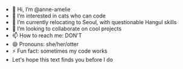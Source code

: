 - 👋 Hi, I’m @anne-amelie
- 👀 I’m interested in cats who can code
- 🌱 I’m currently relocating to Seoul, with questionable Hangul skills
- 💞️ I’m looking to collaborate on cool projects
- 📫 How to reach me: DON'T
- 😄 Pronouns: she/her/otter
- ⚡ Fun fact: sometimes my code works
- Let's hope this text finds you before I do
<!---
anne-amelie/anne-amelie is a ✨ special ✨ repository because its `README.md` (this file) appears on your GitHub profile.
You can click the Preview link to take a look at your changes.
--->
